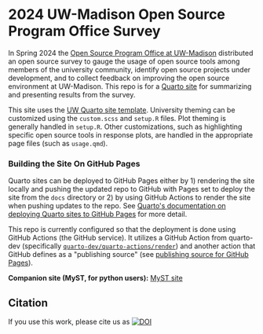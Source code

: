 # 2024 UW-Madison Open Source Program Office Survey

In Spring 2024 the [Open Source Program Office at UW-Madison](https://ospo.wisc.edu/) distributed an open source survey to gauge the usage of open source tools among members of the university community, identify open source projects under development, and to collect feedback on improving the open source environment at UW-Madison. This repo is for a [Quarto site](https://quarto.org/) for summarizing and presenting results from the survey.

This site uses the [UW Quarto site template](https://github.com/UW-Madison-DSI/uw_quarto_site_template). University theming can be customized using the `custom.scss` and `setup.R` files. Plot theming is generally handled in `setup.R`. Other customizations, such as highlighting specific open source tools in response plots, are handled in the appropriate page files (such as `usage.qmd`).

### Building the Site On GitHub Pages

Quarto sites can be deployed to GitHub Pages either by 1) rendering the site locally and pushing the updated repo to GitHub with Pages set to deploy the site from the `docs` directory or 2) by using GitHub Actions to render the site when pushing updates to the repo. See [Quarto's documentation on deploying Quarto sites to GitHub Pages](https://quarto.org/docs/publishing/github-pages.html#publish-command) for more detail.

This repo is currently configured so that the deployment is done using GitHub Actions (the GitHub service). 
 It utilizes a GitHub Action from quarto-dev (specifically [`quarto-dev/quarto-actions/render`](https://github.com/quarto-dev/quarto-actions/tree/main/render)) and another action that GitHub defines as a "publishing source" (see  [publishing source for GitHub Pages][GitHub pages publishing source]).


[GitHub pages publishing source]: https://docs.github.com/en/pages/getting-started-with-github-pages/configuring-a-publishing-source-for-your-github-pages-site#publishing-with-a-custom-github-actions-workflow

**Companion site (MyST, for python users):** [MyST site](https://uw-madison-dsi.github.io/open_source_survey_results_myst/)

## Citation
If you use this work, please cite us as
[![DOI](https://zenodo.org/badge/DOI/10.5281/zenodo.17379408.svg)](https://doi.org/10.5281/zenodo.17379408)

